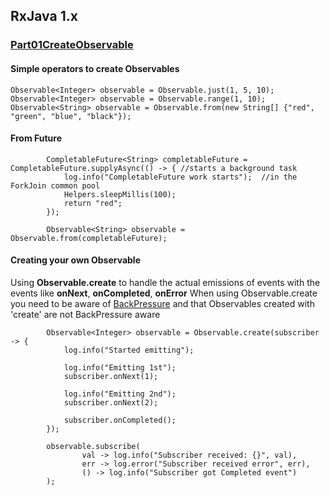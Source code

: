 ## RxJava 1.x

### [Part01CreateObservable](https://github.com/balamaci/rxjava-playground/blob/master/src/test/java/com/balamaci/rx/Part01CreateObservable.java)

#### Simple operators to create Observables

```
Observable<Integer> observable = Observable.just(1, 5, 10);
Observable<Integer> observable = Observable.range(1, 10);
Observable<String> observable = Observable.from(new String[] {"red", "green", "blue", "black"});
```

#### From Future

```
        CompletableFuture<String> completableFuture = CompletableFuture.supplyAsync(() -> { //starts a background task
            log.info("CompletableFuture work starts");  //in the ForkJoin common pool
            Helpers.sleepMillis(100);
            return "red";
        });

        Observable<String> observable = Observable.from(completableFuture);
```

#### Creating your own Observable

Using **Observable.create** to handle the actual emissions of events with the events like **onNext**, **onCompleted**, **onError**
When using Observable.create you need to be aware of [BackPressure]() and that Observables created with 'create' are not BackPressure aware

``` 
        Observable<Integer> observable = Observable.create(subscriber -> {
            log.info("Started emitting");

            log.info("Emitting 1st");
            subscriber.onNext(1);

            log.info("Emitting 2nd");
            subscriber.onNext(2);

            subscriber.onCompleted();
        });

        observable.subscribe(
                val -> log.info("Subscriber received: {}", val),
                err -> log.error("Subscriber received error", err),
                () -> log.info("Subscriber got Completed event")
        );
```
 